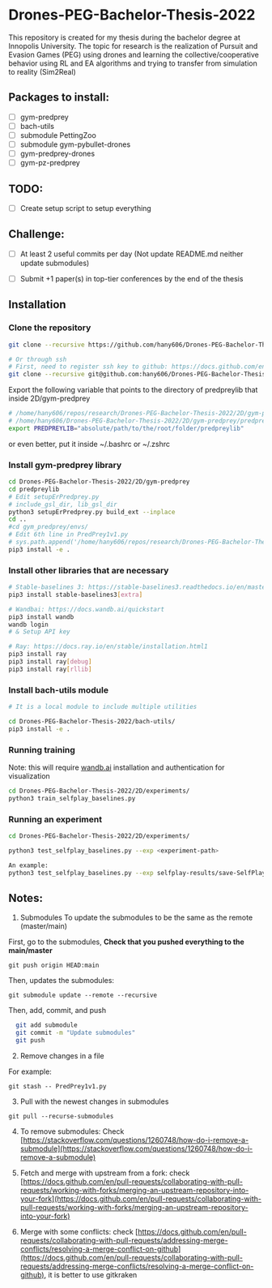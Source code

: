# Drones-PEG-Bachelor-Thesis-2022
This repository is created for my thesis during the bachelor degree at Innopolis University. The topic for research is the realization of Pursuit and Evasion Games (PEG) using drones and learning the collective/cooperative behavior using RL and EA algorithms and trying to transfer from simulation to reality (Sim2Real)


## Packages to install:

- [ ] gym-predprey
- [ ] bach-utils
- [ ] submodule PettingZoo
- [ ] submodule gym-pybullet-drones
- [ ] gym-predprey-drones
- [ ] gym-pz-predprey

## TODO:

- [ ] Create setup script to setup everything

## Challenge:
- [ ] At least 2 useful commits per day (Not update README.md neither update submodules)
- [ ] Submit +1 paper(s) in top-tier conferences by the end of the thesis


## Installation

### Clone the repository

```bash
git clone --recursive https://github.com/hany606/Drones-PEG-Bachelor-Thesis-2022.git

# Or through ssh
# First, need to register ssh key to github: https://docs.github.com/en/github/authenticating-to-github/connecting-to-github-with-ssh/generating-a-new-ssh-key-and-adding-it-to-the-ssh-agent
git clone --recursive git@github.com:hany606/Drones-PEG-Bachelor-Thesis-2022.git
```

Export the following variable that points to the directory of predpreylib that inside 2D/gym-predprey
```bash
# /home/hany606/repos/research/Drones-PEG-Bachelor-Thesis-2022/2D/gym-predprey/predpreylib
# /home/hany606/Drones-PEG-Bachelor-Thesis-2022/2D/gym-predprey/predpreylib
export PREDPREYLIB="absolute/path/to/the/root/folder/predpreylib"
```

or even better, put it inside ~/.bashrc or ~/.zshrc

### Install gym-predprey library

```bash
cd Drones-PEG-Bachelor-Thesis-2022/2D/gym-predprey
cd predpreylib
# Edit setupErPredprey.py
# include_gsl_dir, lib_gsl_dir
python3 setupErPredprey.py build_ext --inplace  
cd ..
#cd gym_predprey/envs/
# Edit 6th line in PredPrey1v1.py
# sys.path.append('/home/hany606/repos/research/Drones-PEG-Bachelor-Thesis-2022/2D/gym-predprey/predpreylib')
pip3 install -e .
```

### Install other libraries that are necessary

```bash
# Stable-baselines 3: https://stable-baselines3.readthedocs.io/en/master/guide/install.html
pip3 install stable-baselines3[extra]

# Wandbai: https://docs.wandb.ai/quickstart
pip3 install wandb
wandb login
# & Setup API key

# Ray: https://docs.ray.io/en/stable/installation.html1
pip3 install ray
pip3 install ray[debug]
pip3 install ray[rllib]
```

### Install bach-utils module

```bash
# It is a local module to include multiple utilities

cd Drones-PEG-Bachelor-Thesis-2022/bach-utils/
pip3 install -e .
```

### Running training

Note: this will require [wandb.ai](http://wandb.ai) installation and authentication for visualization

```bash
cd Drones-PEG-Bachelor-Thesis-2022/2D/experiments/
python3 train_selfplay_baselines.py
```

### Running an experiment

```bash
cd Drones-PEG-Bachelor-Thesis-2022/2D/experiments/

python3 test_selfplay_baselines.py --exp <experiment-path>

An example:
python3 test_selfplay_baselines.py --exp selfplay-results/save-SelfPlay1v1-Pred_Prey-v0-PPO-full-vel-08.18.2021_01.08.37
```

## Notes:

1. Submodules
To update the submodules to be the same as the remote (master/main)

First, go to the submodules, **Check that you pushed everything to the main/master**

```git push origin HEAD:main```

Then, updates the submodules:

```git submodule update --remote --recursive```

Then, add, commit, and push

```bash 
  git add submodule
  git commit -m "Update submodules"
  git push
```

2. Remove changes in a file

For example:

```git stash -- PredPrey1v1.py```


3. Pull with the newest changes in submodules

```git pull --recurse-submodules```

4. To remove submodules: Check [https://stackoverflow.com/questions/1260748/how-do-i-remove-a-submodule](https://stackoverflow.com/questions/1260748/how-do-i-remove-a-submodule)


5. Fetch and merge with upstream from a fork: check [https://docs.github.com/en/pull-requests/collaborating-with-pull-requests/working-with-forks/merging-an-upstream-repository-into-your-fork](https://docs.github.com/en/pull-requests/collaborating-with-pull-requests/working-with-forks/merging-an-upstream-repository-into-your-fork)

6. Merge with some conflicts: check [https://docs.github.com/en/pull-requests/collaborating-with-pull-requests/addressing-merge-conflicts/resolving-a-merge-conflict-on-github](https://docs.github.com/en/pull-requests/collaborating-with-pull-requests/addressing-merge-conflicts/resolving-a-merge-conflict-on-github), it is better to use gitkraken
